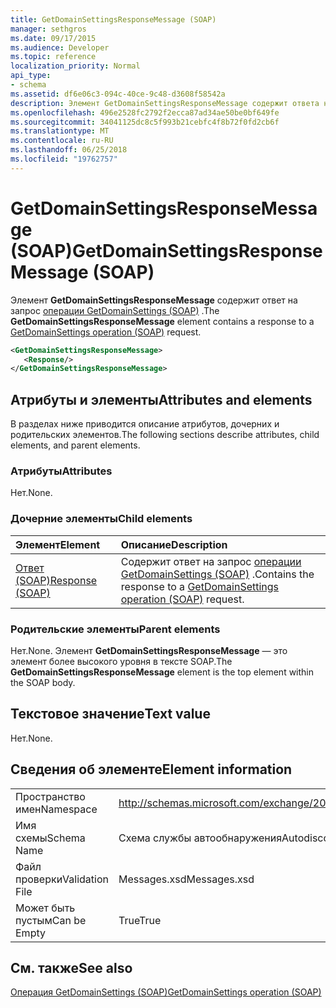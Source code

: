 ```yaml
---
title: GetDomainSettingsResponseMessage (SOAP)
manager: sethgros
ms.date: 09/17/2015
ms.audience: Developer
ms.topic: reference
localization_priority: Normal
api_type:
- schema
ms.assetid: df6e06c3-094c-40ce-9c48-d3608f58542a
description: Элемент GetDomainSettingsResponseMessage содержит ответа на запрос GetDomainSettings операции (SOAP).
ms.openlocfilehash: 496e2528fc2792f2ecca87ad34ae50be0bf649fe
ms.sourcegitcommit: 34041125dc8c5f993b21cebfc4f8b72f0fd2cb6f
ms.translationtype: MT
ms.contentlocale: ru-RU
ms.lasthandoff: 06/25/2018
ms.locfileid: "19762757"
---
```

# <a name="getdomainsettingsresponsemessage-soap"></a><span data-ttu-id="d6e69-103">GetDomainSettingsResponseMessage (SOAP)</span><span class="sxs-lookup"><span data-stu-id="d6e69-103">GetDomainSettingsResponseMessage (SOAP)</span></span>

<span data-ttu-id="d6e69-104">Элемент **GetDomainSettingsResponseMessage** содержит ответ на запрос [операции GetDomainSettings (SOAP)](getdomainsettings-operation-soap.md) .</span><span class="sxs-lookup"><span data-stu-id="d6e69-104">The **GetDomainSettingsResponseMessage** element contains a response to a [GetDomainSettings operation (SOAP)](getdomainsettings-operation-soap.md) request.</span></span> 
  
```XML
<GetDomainSettingsResponseMessage>
   <Response/>
</GetDomainSettingsResponseMessage>
```

## <a name="attributes-and-elements"></a><span data-ttu-id="d6e69-105">Атрибуты и элементы</span><span class="sxs-lookup"><span data-stu-id="d6e69-105">Attributes and elements</span></span>

<span data-ttu-id="d6e69-106">В разделах ниже приводится описание атрибутов, дочерних и родительских элементов.</span><span class="sxs-lookup"><span data-stu-id="d6e69-106">The following sections describe attributes, child elements, and parent elements.</span></span>
  
### <a name="attributes"></a><span data-ttu-id="d6e69-107">Атрибуты</span><span class="sxs-lookup"><span data-stu-id="d6e69-107">Attributes</span></span>

<span data-ttu-id="d6e69-108">Нет.</span><span class="sxs-lookup"><span data-stu-id="d6e69-108">None.</span></span>
  
### <a name="child-elements"></a><span data-ttu-id="d6e69-109">Дочерние элементы</span><span class="sxs-lookup"><span data-stu-id="d6e69-109">Child elements</span></span>

|<span data-ttu-id="d6e69-110">**Элемент**</span><span class="sxs-lookup"><span data-stu-id="d6e69-110">**Element**</span></span>|<span data-ttu-id="d6e69-111">**Описание**</span><span class="sxs-lookup"><span data-stu-id="d6e69-111">**Description**</span></span>|
|:-----|:-----|
|[<span data-ttu-id="d6e69-112">Ответ (SOAP)</span><span class="sxs-lookup"><span data-stu-id="d6e69-112">Response (SOAP)</span></span>](response-soap.md) <br/> |<span data-ttu-id="d6e69-113">Содержит ответ на запрос [операции GetDomainSettings (SOAP)](getdomainsettings-operation-soap.md) .</span><span class="sxs-lookup"><span data-stu-id="d6e69-113">Contains the response to a [GetDomainSettings operation (SOAP)](getdomainsettings-operation-soap.md) request.</span></span>  <br/> |
   
### <a name="parent-elements"></a><span data-ttu-id="d6e69-114">Родительские элементы</span><span class="sxs-lookup"><span data-stu-id="d6e69-114">Parent elements</span></span>

<span data-ttu-id="d6e69-115">Нет.</span><span class="sxs-lookup"><span data-stu-id="d6e69-115">None.</span></span> <span data-ttu-id="d6e69-116">Элемент **GetDomainSettingsResponseMessage** — это элемент более высокого уровня в тексте SOAP.</span><span class="sxs-lookup"><span data-stu-id="d6e69-116">The **GetDomainSettingsResponseMessage** element is the top element within the SOAP body.</span></span> 
  
## <a name="text-value"></a><span data-ttu-id="d6e69-117">Текстовое значение</span><span class="sxs-lookup"><span data-stu-id="d6e69-117">Text value</span></span>

<span data-ttu-id="d6e69-118">Нет.</span><span class="sxs-lookup"><span data-stu-id="d6e69-118">None.</span></span>
  
## <a name="element-information"></a><span data-ttu-id="d6e69-119">Сведения об элементе</span><span class="sxs-lookup"><span data-stu-id="d6e69-119">Element information</span></span>

|||
|:-----|:-----|
|<span data-ttu-id="d6e69-120">Пространство имен</span><span class="sxs-lookup"><span data-stu-id="d6e69-120">Namespace</span></span>  <br/> |http://schemas.microsoft.com/exchange/2010/Autodiscover  <br/> |
|<span data-ttu-id="d6e69-121">Имя схемы</span><span class="sxs-lookup"><span data-stu-id="d6e69-121">Schema Name</span></span>  <br/> |<span data-ttu-id="d6e69-122">Схема службы автообнаружения</span><span class="sxs-lookup"><span data-stu-id="d6e69-122">Autodiscover schema</span></span>  <br/> |
|<span data-ttu-id="d6e69-123">Файл проверки</span><span class="sxs-lookup"><span data-stu-id="d6e69-123">Validation File</span></span>  <br/> |<span data-ttu-id="d6e69-124">Messages.xsd</span><span class="sxs-lookup"><span data-stu-id="d6e69-124">Messages.xsd</span></span>  <br/> |
|<span data-ttu-id="d6e69-125">Может быть пустым</span><span class="sxs-lookup"><span data-stu-id="d6e69-125">Can be Empty</span></span>  <br/> |<span data-ttu-id="d6e69-126">True</span><span class="sxs-lookup"><span data-stu-id="d6e69-126">True</span></span>  <br/> |
   
## <a name="see-also"></a><span data-ttu-id="d6e69-127">См. также</span><span class="sxs-lookup"><span data-stu-id="d6e69-127">See also</span></span>



[<span data-ttu-id="d6e69-128">Операция GetDomainSettings (SOAP)</span><span class="sxs-lookup"><span data-stu-id="d6e69-128">GetDomainSettings operation (SOAP)</span></span>](getdomainsettings-operation-soap.md)


